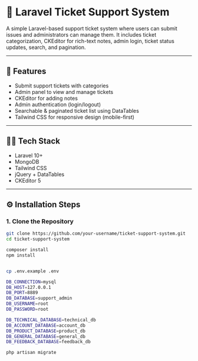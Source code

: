 # 🎫 Laravel Ticket Support System

A simple Laravel-based support ticket system where users can submit issues and administrators can manage them. It includes ticket categorization, CKEditor for rich-text notes, admin login, ticket status updates, search, and pagination.

---

## 🚀 Features

- Submit support tickets with categories
- Admin panel to view and manage tickets
- CKEditor for adding notes
- Admin authentication (login/logout)
- Searchable & paginated ticket list using DataTables
- Tailwind CSS for responsive design (mobile-first)

---

## 🧑‍💻 Tech Stack

- Laravel 10+
- MongoDB
- Tailwind CSS
- jQuery + DataTables
- CKEditor 5
  

---

## ⚙️ Installation Steps

### 1. Clone the Repository

```bash
git clone https://github.com/your-username/ticket-support-system.git
cd ticket-support-system

composer install
npm install


cp .env.example .env

DB_CONNECTION=mysql
DB_HOST=127.0.0.1
DB_PORT=8889
DB_DATABASE=support_admin
DB_USERNAME=root
DB_PASSWORD=root

DB_TECHNICAL_DATABASE=technical_db
DB_ACCOUNT_DATABASE=account_db
DB_PRODUCT_DATABASE=product_db
DB_GENERAL_DATABASE=general_db
DB_FEEDBACK_DATABASE=feedback_db

php artisan migrate
